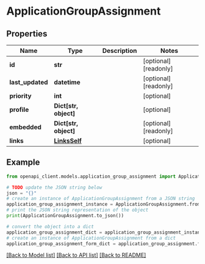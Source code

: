 # ApplicationGroupAssignment


## Properties

Name | Type | Description | Notes
------------ | ------------- | ------------- | -------------
**id** | **str** |  | [optional] [readonly] 
**last_updated** | **datetime** |  | [optional] [readonly] 
**priority** | **int** |  | [optional] 
**profile** | **Dict[str, object]** |  | [optional] 
**embedded** | **Dict[str, object]** |  | [optional] [readonly] 
**links** | [**LinksSelf**](LinksSelf.md) |  | [optional] 

## Example

```python
from openapi_client.models.application_group_assignment import ApplicationGroupAssignment

# TODO update the JSON string below
json = "{}"
# create an instance of ApplicationGroupAssignment from a JSON string
application_group_assignment_instance = ApplicationGroupAssignment.from_json(json)
# print the JSON string representation of the object
print(ApplicationGroupAssignment.to_json())

# convert the object into a dict
application_group_assignment_dict = application_group_assignment_instance.to_dict()
# create an instance of ApplicationGroupAssignment from a dict
application_group_assignment_form_dict = application_group_assignment.from_dict(application_group_assignment_dict)
```
[[Back to Model list]](../README.md#documentation-for-models) [[Back to API list]](../README.md#documentation-for-api-endpoints) [[Back to README]](../README.md)


